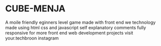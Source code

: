 # CUBE-MENJA
A moile friendly eginners level game made with front end we technology
made using html css and javascript
self explanatory comments 
fully responsive
for more front end web development projects visit your.techbroon instagram

